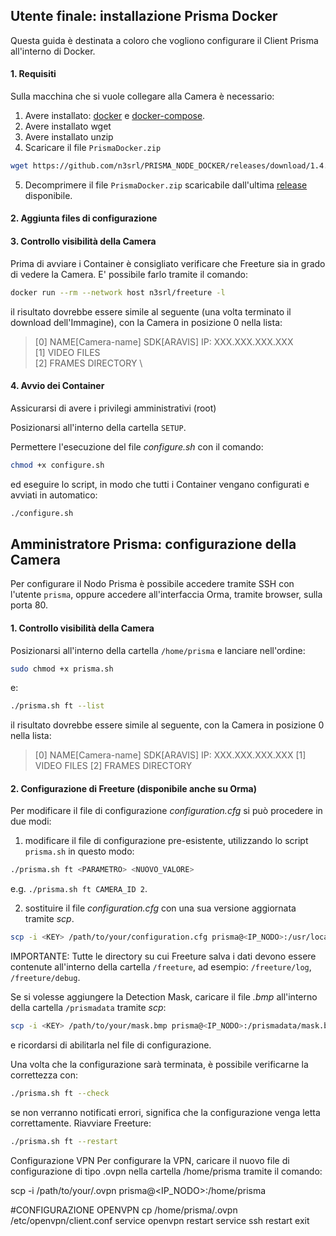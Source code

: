
## Utente finale: installazione Prisma Docker

Questa guida è destinata a coloro che vogliono configurare il Client Prisma all'interno di Docker.

#### 1. Requisiti

Sulla macchina che si vuole collegare alla Camera è necessario:

1. Avere installato: [docker](https://docs.docker.com/engine/install/) e [docker-compose](https://docs.docker.com/compose/install/).
2. Avere installato wget
3. Avere installato unzip
4. Scaricare il file `PrismaDocker.zip` 
```sh 
wget https://github.com/n3srl/PRISMA_NODE_DOCKER/releases/download/1.4.0/PrismaDocker.zip
```
5. Decomprimere il file `PrismaDocker.zip` scaricabile dall'ultima [release](https://github.com/n3srl/PRISMA_NODE_DOCKER/releases) disponibile.

#### 2. Aggiunta files di configurazione

#### 3. Controllo visibilità della Camera

Prima di avviare i Container è consigliato verificare che Freeture sia in grado di vedere la Camera. E' possibile farlo tramite il comando:
```sh
docker run --rm --network host n3srl/freeture -l
```
il risultato dovrebbe essere simile al seguente (una volta terminato il download dell'Immagine), con la Camera in posizione 0 nella lista:

>[0]    NAME[Camera-name] SDK[ARAVIS] IP: XXX.XXX.XXX.XXX \
>[1]    VIDEO FILES \
>[2]    FRAMES DIRECTORY \

#### 4. Avvio dei Container

Assicurarsi di avere i privilegi amministrativi (root)

Posizionarsi all'interno della cartella `SETUP`.

Permettere l'esecuzione del file *configure.sh* con il comando:
```sh
chmod +x configure.sh
```

ed eseguire lo script, in modo che tutti i Container vengano configurati e avviati in automatico:
```sh
./configure.sh
```

## Amministratore Prisma: configurazione della Camera

Per configurare il Nodo Prisma è possibile accedere tramite SSH con l'utente `prisma`, oppure accedere all'interfaccia Orma, tramite browser, sulla porta 80.

#### 1. Controllo visibilità della Camera

Posizionarsi all'interno della cartella `/home/prisma` e lanciare nell'ordine:
```sh
sudo chmod +x prisma.sh
```
e:
```sh
./prisma.sh ft --list
```
il risultato dovrebbe essere simile al seguente, con la Camera in posizione 0 nella lista:

>[0]    NAME[Camera-name] SDK[ARAVIS] IP: XXX.XXX.XXX.XXX 
>[1]    VIDEO FILES 
>[2]    FRAMES DIRECTORY

#### 2. Configurazione di Freeture (disponibile anche su Orma)

Per modificare il file di configurazione *configuration.cfg* si può procedere in due modi:

1. modificare il file di configurazione pre-esistente, utilizzando lo script `prisma.sh` in questo modo:
```sh
./prisma.sh ft <PARAMETRO> <NUOVO_VALORE>
```
e.g. `./prisma.sh ft CAMERA_ID 2`.

2. sostituire il file *configuration.cfg* con una sua versione aggiornata tramite *scp*.
```sh
scp -i <KEY> /path/to/your/configuration.cfg prisma@<IP_NODO>:/usr/local/share/freeture/
```
IMPORTANTE: Tutte le directory su cui Freeture salva i dati devono essere contenute all'interno della cartella `/freeture`, ad esempio: `/freeture/log`, `/freeture/debug`.

Se si volesse aggiungere la Detection Mask, caricare il file *.bmp* all'interno della cartella `/prismadata` tramite *scp*:
```sh
scp -i <KEY> /path/to/your/mask.bmp prisma@<IP_NODO>:/prismadata/mask.bmp
```
e ricordarsi di abilitarla nel file di configurazione.

Una volta che la configurazione sarà terminata, è possibile verificarne la correttezza con:
```sh
./prisma.sh ft --check
```
se non verranno notificati errori, significa che la configurazione venga letta correttamente.
Riavviare Freeture:
```sh
./prisma.sh ft --restart 
```

Configurazione VPN
Per configurare la VPN, caricare il nuovo file di configurazione di tipo .ovpn nella cartella /home/prisma tramite il comando:

scp -i <KEY> /path/to/your/<STATION CODE>.ovpn prisma@<IP_NODO>:/home/prisma
  
#CONFIGURAZIONE OPENVPN
cp /home/prisma/<STATION CODE>.ovpn /etc/openvpn/client.conf
service openvpn restart
service ssh restart
exit
 
